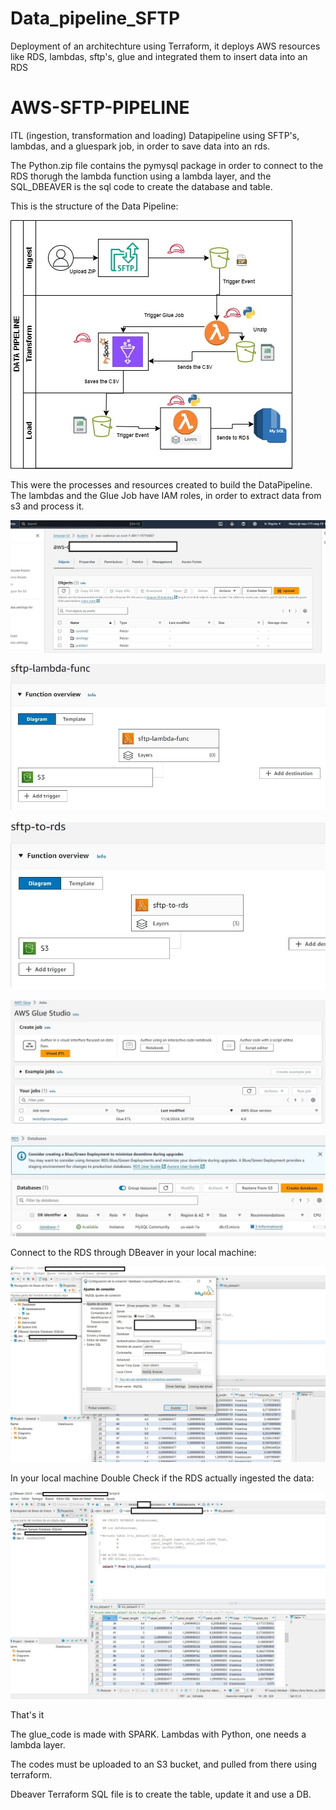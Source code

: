 # Data_pipeline_SFTP
Deployment of an architechture using Terraform, it deploys AWS resources like RDS, lambdas, sftp's, glue and integrated them to insert data into an RDS


# AWS-SFTP-PIPELINE

ITL (ingestion, transformation and loading) Datapipeline using SFTP's, lambdas, and a gluespark job, in order to save data into an rds.

The Python.zip file contains the pymysql package in order to connect to the RDS thorugh the lambda function using a lambda layer, and the SQL_DBEAVER is the sql code to create the database and table.

This is the structure of the Data Pipeline:

![Alt text](screenshot/sftp-pipeline.jpg)

This were the processes and resources created to build the DataPipeline.
The lambdas and the Glue Job have IAM roles, in order to extract data from s3 and process it.

![Alt text](screenshot/s3.jpeg)

![Alt text](screenshot/lambda.jpeg)

![Alt text](screenshot/lambda2.jpeg)

![Alt text](screenshot/glue.jpeg)

![Alt text](screenshot/rds.jpeg)

Connect to the RDS through DBeaver in your local machine:

![Alt text](screenshot/1.jpeg)

In your local machine Double Check if the RDS actually ingested the data:

![Alt text](screenshot/2.jpeg)

That's it


The glue_code is made with SPARK.
Lambdas with Python, one needs a lambda layer.

The codes must be uploaded to an S3 bucket, and pulled from there using terraform.

Dbeaver Terraform SQL file is to create the table, update it and use a DB. 
